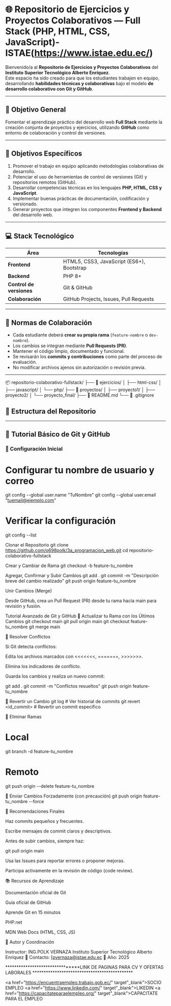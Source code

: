 # 🌐 Repositorio de Ejercicios y Proyectos Colaborativos — Full Stack (PHP, HTML, CSS, JavaScript)- ISTAE(https://www.istae.edu.ec/)

Bienvenido/a al **Repositorio de Ejercicios y Proyectos Colaborativos** del **Instituto Superior Tecnológico Alberto Enríquez**.  
Este espacio ha sido creado para que los estudiantes trabajen en equipo, desarrollando **habilidades técnicas y colaborativas** bajo el modelo **de desarrollo colaborativo con Git y GitHub**.

---

## 🎯 Objetivo General

Fomentar el aprendizaje práctico del desarrollo web **Full Stack** mediante la creación conjunta de proyectos y ejercicios, utilizando **GitHub** como entorno de colaboración y control de versiones.

---

## 🎯 Objetivos Específicos

1. Promover el trabajo en equipo aplicando metodologías colaborativas de desarrollo.  
2. Potenciar el uso de herramientas de control de versiones (Git) y repositorios remotos (GitHub).  
3. Desarrollar competencias técnicas en los lenguajes **PHP, HTML, CSS y JavaScript**.  
4. Implementar buenas prácticas de documentación, codificación y versionado.  
5. Generar proyectos que integren los componentes **Frontend y Backend** del desarrollo web.

---

## 💻 Stack Tecnológico

| Área | Tecnologías |
|------|--------------|
| **Frontend** | HTML5, CSS3, JavaScript (ES6+), Bootstrap |
| **Backend** | PHP 8+ |
| **Control de versiones** | Git & GitHub |
| **Colaboración** | GitHub Projects, Issues, Pull Requests |

---

## 🤝 Normas de Colaboración

- Cada estudiante deberá **crear su propia rama** (`feature-nombre` o `dev-nombre`).
- Los cambios se integran mediante **Pull Requests (PR)**.
- Mantener el código limpio, documentado y funcional.
- Se revisarán los **commits y contribuciones** como parte del proceso de evaluación.
- No modificar archivos ajenos sin autorización o revisión previa.

---
📦 repositorio-colaborativo-fullstack/
├── 📂 ejercicios/
│ ├── html-css/
│ ├── javascript/
│ └── php/
├── 📂 proyectos/
│ ├── proyecto1/
│ ├── proyecto2/
│ └── proyecto_final/
├── 📄 README.md
└── 📄 .gitignore

## 📁 Estructura del Repositorio



---

## 🧭 Tutorial Básico de Git y GitHub

### 🔹 Configuración Inicial


# Configurar tu nombre de usuario y correo
git config --global user.name "TuNombre"
git config --global user.email "tuemail@ejemplo.com"

# Verificar la configuración
git config --list

Clonar el Repositorio
git clone https://github.com/o698polk/3a_programacion_web.git
cd repositorio-colaborativo-fullstack

Crear y Cambiar de Rama
git checkout -b feature-tu_nombre

Agregar, Confirmar y Subir Cambios
git add .
git commit -m "Descripción breve del cambio realizado"
git push origin feature-tu_nombre


Unir Cambios (Merge)

Desde GitHub, crea un Pull Request (PR) desde tu rama hacia main para revisión y fusión.

Tutorial Avanzado de Git y GitHub
🔸 Actualizar tu Rama con los Últimos Cambios
git checkout main
git pull origin main
git checkout feature-tu_nombre
git merge main

🔸 Resolver Conflictos

Si Git detecta conflictos:

Edita los archivos marcados con <<<<<<<, =======, >>>>>>>.

Elimina los indicadores de conflicto.

Guarda los cambios y realiza un nuevo commit:

git add .
git commit -m "Conflictos resueltos"
git push origin feature-tu_nombre

🔸 Revertir un Cambio
git log        # Ver historial de commits
git revert <id_commit>   # Revertir un commit específico

🔸 Eliminar Ramas
# Local
git branch -d feature-tu_nombre

# Remoto
git push origin --delete feature-tu_nombre

🔸 Enviar Cambios Forzadamente (con precaución)
git push origin feature-tu_nombre --force

🚀 Recomendaciones Finales

Haz commits pequeños y frecuentes.

Escribe mensajes de commit claros y descriptivos.

Antes de subir cambios, siempre haz:

git pull origin main


Usa las Issues para reportar errores o proponer mejoras.

Participa activamente en la revisión de código (code review).

📚 Recursos de Aprendizaje

Documentación oficial de Git

Guía oficial de GitHub

Aprende Git en 15 minutos

PHP.net

MDN Web Docs (HTML, CSS, JS)

🏁 Autor y Coordinación

Instructor: ING.POLK VERNAZA
Instituto Superior Tecnológico Alberto Enríquez
📧 Contacto: [pvernaza@istae.edu.ec
📅 Año: 2025


********************************LINK DE PAGINAS PARA CV Y OFERTAS LABORALES *********************************************

<a href="https://encuentraempleo.trabajo.gob.ec/" target"_blank">SOCIO EMPLEO</a>
<a href="https://www.linkedin.com/" target"_blank">LIKEDIN</a>
<a href="https://capacitateparaelempleo.org/" target"_blank">CAPACITATE PARA EL EMPLEO</a>